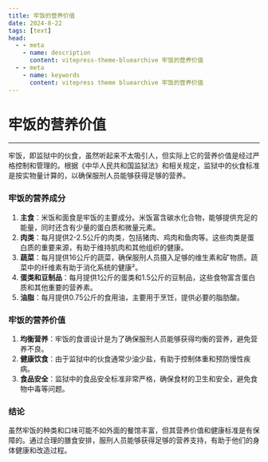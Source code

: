 ```yaml
---
title: 牢饭的营养价值
date: 2024-8-22
tags: [text]
head:
  - - meta
    - name: description
      content: vitepress-theme-bluearchive 牢饭的营养价值
  - - meta
    - name: keywords
      content: vitepress theme bluearchive 牢饭的营养价值
---
```


# 牢饭的营养价值

---
牢饭，即监狱中的伙食，虽然听起来不太吸引人，但实际上它的营养价值是经过严格控制和管理的。根据《中华人民共和国监狱法》和相关规定，监狱中的伙食标准是按实物量计算的，以确保服刑人员能够获得足够的营养。

### 牢饭的营养成分

1. **主食**：米饭和面食是牢饭的主要成分。米饭富含碳水化合物，能够提供充足的能量，同时还含有少量的蛋白质和微量元素。
2. **肉类**：每月提供2-2.5公斤的肉类，包括猪肉、鸡肉和鱼肉等。这些肉类是蛋白质的重要来源，有助于维持肌肉和其他组织的健康。
3. **蔬菜**：每月提供16公斤的蔬菜，确保服刑人员摄入足够的维生素和矿物质。蔬菜中的纤维素有助于消化系统的健康²。
4. **蛋类和豆制品**：每月提供1公斤的蛋类和1.5公斤的豆制品，这些食物富含蛋白质和其他重要的营养素。
5. **油脂**：每月提供0.75公斤的食用油，主要用于烹饪，提供必要的脂肪酸。

### 牢饭的营养价值

1. **均衡营养**：牢饭的食谱设计是为了确保服刑人员能够获得均衡的营养，避免营养不良。
2. **健康饮食**：由于监狱中的伙食通常少油少盐，有助于控制体重和预防慢性疾病。
3. **食品安全**：监狱中的食品安全标准非常严格，确保食材的卫生和安全，避免食物中毒等问题。

### 结论

虽然牢饭的种类和口味可能不如外面的餐馆丰富，但其营养价值和健康标准是有保障的。通过合理的膳食安排，服刑人员能够获得足够的营养支持，有助于他们的身体健康和改造过程。
